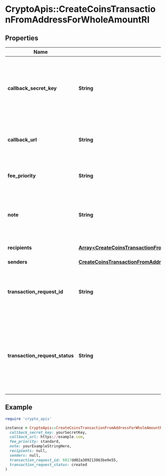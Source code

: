 # CryptoApis::CreateCoinsTransactionFromAddressForWholeAmountRI

## Properties

| Name | Type | Description | Notes |
| ---- | ---- | ----------- | ----- |
| **callback_secret_key** | **String** | Represents the Secret Key value provided by the customer. This field is used for security purposes during the callback notification, in order to prove the sender of the callback as Crypto APIs. For more information please see our [Documentation](https://developers.cryptoapis.io/technical-documentation/general-information/callbacks#callback-security). | [optional] |
| **callback_url** | **String** | Represents the URL that is set by the customer where the callback will be received at. The callback notification will be received only if and when the event occurs. | [optional] |
| **fee_priority** | **String** | Represents the fee priority of the automation, whether it is \&quot;slow\&quot;, \&quot;standard\&quot; or \&quot;fast\&quot;. |  |
| **note** | **String** | Represents an optional note to add a free text in, explaining or providing additional detail on the transaction request.Optional Transaction note with additional details | [optional] |
| **recipients** | [**Array&lt;CreateCoinsTransactionFromAddressForWholeAmountRIRecipients&gt;**](CreateCoinsTransactionFromAddressForWholeAmountRIRecipients.md) | Defines the destination for the transaction, i.e. the recipient(s). |  |
| **senders** | [**CreateCoinsTransactionFromAddressForWholeAmountRISenders**](CreateCoinsTransactionFromAddressForWholeAmountRISenders.md) |  |  |
| **transaction_request_id** | **String** | Represents a unique identifier of the transaction request (the request sent to make a transaction), which helps in identifying which callback and which &#x60;referenceId&#x60; concern that specific transaction request. |  |
| **transaction_request_status** | **String** | Defines the status of the transaction, e.g. \&quot;created, \&quot;await_approval\&quot;, \&quot;pending\&quot;, \&quot;prepared\&quot;, \&quot;signed\&quot;, \&quot;broadcasted\&quot;, \&quot;success\&quot;, \&quot;failed\&quot;, \&quot;rejected\&quot;, mined\&quot;. |  |

## Example

```ruby
require 'crypto_apis'

instance = CryptoApis::CreateCoinsTransactionFromAddressForWholeAmountRI.new(
  callback_secret_key: yourSecretKey,
  callback_url: https://example.com,
  fee_priority: standard,
  note: yourExampleStringHere,
  recipients: null,
  senders: null,
  transaction_request_id: 6017dd02a309213863be9e55,
  transaction_request_status: created
)
```

